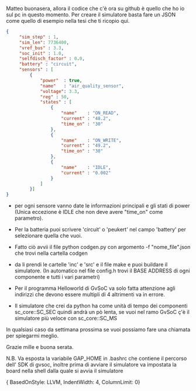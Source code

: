 Matteo buonasera,
allora il codice che c'è ora su github è quello che ho io sul pc in 
questo momento. Per creare il simulatore basta fare un JSON come quello 
di esempio nella tesi che ti ricopio qui.
```JSON
{
     "sim_step" : 1,
     "sim_len": 7736400,
     "vref_bus" : 3.3,
     "soc_init" : 1.0,
     "selfdisch_factor" : 0.0,
     "battery" : "circuit",
     "sensors" : [
         {
             "power"  : true,
             "name"   : "air_quality_sensor",
             "voltage": 3.3,
             "reg" : 50,
             "states" : [
                 {
                     "name"    : "ON_READ",
                     "current" : "48.2",
                     "time_on" : "30"
                 },
                 {
                     "name"    : "ON_WRITE",
                     "current" : "49.2",
                     "time_on" : "30"
                 },
                 {
                     "name"    : "IDLE",
                     "current" : "0.002"
                 }
             ]
         }]
}
```

* per ogni sensore vanno date le informazioni principali e gli stati di 
power (Unica eccezione è IDLE che non deve avere "time_on" come 
parametro).

* Per la batteria puoi scrivere 'circuit' o 'peukert' nel campo 
'battery' per selezionare quella che vuoi.

* Fatto ciò avvii il file python codgen.py con argomento -f 
"nome_file".json che trovi nella cartella codgen

* da li prendi le cartelle 'inc' e 'src' e il file make e puoi buildare 
il simulatore. (In automatico nel file config.h trovi il BASE ADDRESS di 
ogni componente e tutti i vari parametri)

* Per il programma Helloworld di GvSoC va solo fatta attenzione agli 
indirizzi che devono essere multipli di 4 altrimenti va in errore.

* Il simulatore che crei da python ha come unità di tempo dei componenti 
sc_core::SC_SEC quindi andrà un pò lenta, se vuoi nel ramo GvSoC ç'è il 
simulatore più veloce con sc_core::SC_MS

In qualsiasi caso da settimana prossima se vuoi possiamo fare una 
chiamata per spiegarmi meglio.

Grazie mille e buona serata.

N.B. Va esposta la variabile GAP_HOME in .bashrc che contiene il 
percorso dell' SDK di gvsoc, inoltre prima di avviare il simulatore va 
impostata la board nella shell dalla quale si avvia il simulatore


{ BasedOnStyle: LLVM, IndentWidth: 4, ColumnLimit: 0}